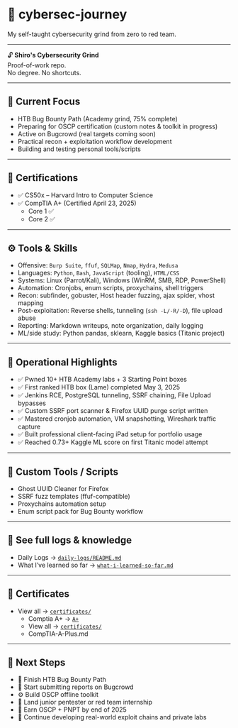 # 🧠 cybersec-journey
My self-taught cybersecurity grind from zero to red team.

---

🔓 **Shiro's Cybersecurity Grind**  
Proof-of-work repo.  
No degree. No shortcuts.

---

## 🎯 Current Focus
- HTB Bug Bounty Path (Academy grind, 75% complete)
- Preparing for OSCP certification (custom notes & toolkit in progress)
- Active on Bugcrowd (real targets coming soon)
- Practical recon + exploitation workflow development
- Building and testing personal tools/scripts

---

## 📜 Certifications
- ✅ CS50x – Harvard Intro to Computer Science  
- ✅ CompTIA A+ (Certified April 23, 2025)  
  - Core 1 ✅  
  - Core 2 ✅  

---

## ⚙️ Tools & Skills
- Offensive: `Burp Suite`, `ffuf`, `SQLMap`, `Nmap`, `Hydra`, `Medusa`
- Languages: `Python`, `Bash`, `JavaScript` (tooling), `HTML/CSS`
- Systems: Linux (Parrot/Kali), Windows (WinRM, SMB, RDP, PowerShell)
- Automation: Cronjobs, enum scripts, proxychains, shell triggers
- Recon: subfinder, gobuster, Host header fuzzing, ajax spider, vhost mapping
- Post-exploitation: Reverse shells, tunneling (`ssh -L/-R/-D`), file upload abuse
- Reporting: Markdown writeups, note organization, daily logging
- ML/side study: Python pandas, sklearn, Kaggle basics (Titanic project)

---

## 🧠 Operational Highlights
- ✅ Pwned 10+ HTB Academy labs + 3 Starting Point boxes
- ✅ First ranked HTB box (Lame) completed May 3, 2025
- ✅ Jenkins RCE, PostgreSQL tunneling, SSRF chaining, File Upload bypasses
- ✅ Custom SSRF port scanner & Firefox UUID purge script written
- ✅ Mastered cronjob automation, VM snapshotting, Wireshark traffic capture
- ✅ Built professional client-facing iPad setup for portfolio usage
- ✅ Reached 0.73+ Kaggle ML score on first Titanic model attempt

---

## 🧰 Custom Tools / Scripts
- Ghost UUID Cleaner for Firefox
- SSRF fuzz templates (ffuf-compatible)
- Proxychains automation setup
- Enum script pack for Bug Bounty workflow

---

## 🧠 See full logs & knowledge
- Daily Logs → [`daily-logs/README.md`](./daily-logs/README.md)  
- What I’ve learned so far → [`what-i-learned-so-far.md`](./what-i-learned-so-far.md)

---

## 📜 Certificates
- View all → [`certificates/`](./certificates/)
  - Comptia A+ → [`A+`](./certificates/CompTIA-A-Plus.md)
  - View all → [`certificates/`](./certificates/)
  - CompTIA-A-Plus.md

---

## 📌 Next Steps
- 🧪 Finish HTB Bug Bounty Path  
- 🐞 Start submitting reports on Bugcrowd  
- ⚙️ Build OSCP offline toolkit  
- 💼 Land junior pentester or red team internship  
- 🧠 Earn OSCP + PNPT by end of 2025  
- 🔐 Continue developing real-world exploit chains and private labs
